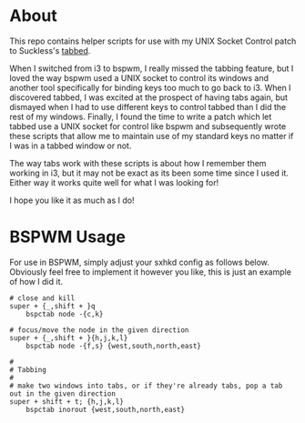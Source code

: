# About

This repo contains helper scripts for use with my UNIX Socket Control patch to Suckless's [tabbed](https://tools.suckless.org/tabbed/).

When I switched from i3 to bspwm, I really missed the tabbing feature, but I loved the way bspwm used a UNIX socket to control its windows and another tool specifically for binding keys too much to go back to i3. When I discovered tabbed, I was excited at the prospect of having tabs again, but dismayed when I had to use different keys to control tabbed than I did the rest of my windows. Finally, I found the time to write a patch which let tabbed use a UNIX socket for control like bspwm and subsequently wrote these scripts that allow me to maintain use of my standard keys no matter if I was in a tabbed window or not.

The way tabs work with these scripts is about how I remember them working in i3, but it may not be exact as its been some time since I used it. Either way it works quite well for what I was looking for!

I hope you like it as much as I do!

# BSPWM Usage

For use in BSPWM, simply adjust your sxhkd config as follows below. Obviously feel free to implement it however you like, this is just an example of how I did it.

```
# close and kill
super + {_,shift + }q
	bspctab node -{c,k}

# focus/move the node in the given direction
super + {_,shift + }{h,j,k,l}
	bspctab node -{f,s} {west,south,north,east}

#
# Tabbing
#
# make two windows into tabs, or if they're already tabs, pop a tab out in the given direction
super + shift + t; {h,j,k,l}
	bspctab inorout {west,south,north,east}
```

